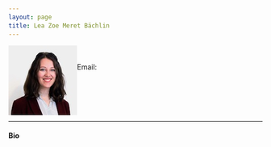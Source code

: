 ```yaml
---
layout: page
title: Lea Zoe Meret Bächlin
---
```


<img align="left" style="display:inline" src="https://raw.githubusercontent.com/aath0/aath0.github.io/master/assets/img/LeaBachlin_Picture.jpeg" alt="Picture of Leah" style="padding:25px"/> <br/> <br/>
Email: <br/>
<br/>
<br/>
<br/>
<br/>
<br/>

---
#### Bio

 
